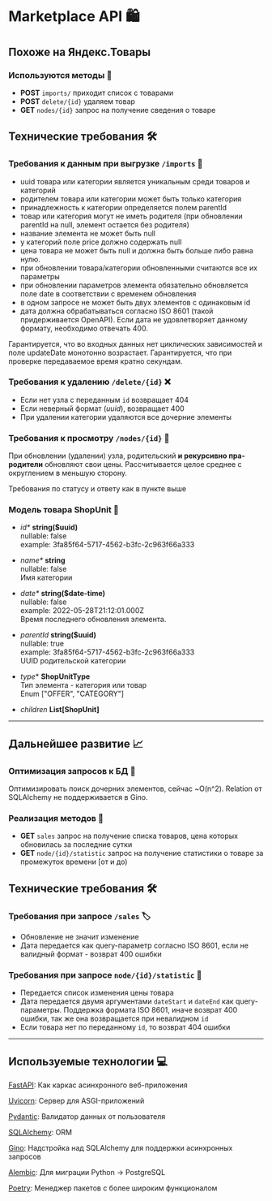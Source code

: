 # Marketplace API 🛍️
## Похоже на Яндекс.Товары
### Используются методы 🔧
* **POST** `imports/` приходит список с товарами 
* **POST** `delete/{id}` удаляем товар
* **GET** `nodes/{id}` запрос на получение сведения о товаре

## Технические требования 🛠️

### Требования к данным при выгрузке `/imports` 🔺
* uuid товара или категории является уникальным среди товаров и категорий
* родителем товара или категории может быть только категория
* принадлежность к категории определяется полем parentId
* товар или категория могут не иметь родителя (при обновлении parentId на null, элемент остается без родителя)
* название элемента не может быть null
* у категорий поле price должно содержать null
* цена товара не может быть null и должна быть больше либо равна нулю.
* при обновлении товара/категории обновленными считаются все их параметры
* при обновлении параметров элемента обязательно обновляется поле date в соответствии с временем обновления
* в одном запросе не может быть двух элементов с одинаковым id
* дата должна обрабатываться согласно ISO 8601 (такой придерживается OpenAPI). Если дата не удовлетворяет данному формату, необходимо отвечать 400.

Гарантируется, что во входных данных нет циклических зависимостей и поле updateDate монотонно возрастает. Гарантируется, что при проверке передаваемое время кратно секундам.

### Требования к удалению `/delete/{id}` ❌
* Если нет узла с переданным `id` возвращает 404
* Если неверный формат (*uuid*), возвращает 400
* При удалении категории удаляются все дочерние элементы

### Требования к просмотру `/nodes/{id}` 👀
При обновлении (удалении) узла, родительский **и рекурсивно пра-родители** обновляют свои цены. Рассчитывается целое среднее с округлением в меньшую сторону.

Требования по статусу и ответу как в пункте выше

### Модель товара ShopUnit 🛒
* _id*_	**string($uuid)** <br>
  nullable: false <br>
  example: 3fa85f64-5717-4562-b3fc-2c963f66a333

* _name*_	**string** <br>
nullable: false <br>
Имя категории

* _date*_	**string($date-time)** <br>
nullable: false <br>
example: 2022-05-28T21:12:01.000Z <br>
Время последнего обновления элемента.

* _parentId_	**string($uuid)** <br>
nullable: true <br>
example: 3fa85f64-5717-4562-b3fc-2c963f66a333 <br>
UUID родительской категории

* *type**	**ShopUnitType** <br>
Тип элемента - категория или товар <br>
Enum ["OFFER", "CATEGORY"]

* *children* **List[ShopUnit]**

---

## Дальнейшее развитие 📈

### Оптимизация запросов к БД 💽
Оптимизировать поиск дочерних элементов, сейчас ~O(n^2). Relation от SQLAlchemy не поддерживается в Gino.

### Реализация методов 🔧

* **GET** `sales` запрос на получение списка товаров, цена которых обновилась за последние сутки
* **GET** `node/{id}/statistic` запрос на получение статистики о товаре за промежуток времени [от и до)

## Технические требования 🛠️

### Требования при запросе `/sales` 🏷️
* Обновление не значит изменение
* Дата передается как query-параметр согласно ISO 8601, если не валидный формат - возврат 400 ошибки

### Требования при запросе `node/{id}/statistic` 📝
* Передается список изменения цены товара
* Дата передается двумя аргументами `dateStart` и `dateEnd` как query-параметры. Поддержка формата ISO 8601,
иначе возврат 400 ошибки, так же она возвращается при невалидном `id`
* Если товара нет по переданному `id`, то возврат 404 ошибки

---

## Используемые технологии 💻
[FastAPI](https://fastapi.tiangolo.com/): Как каркас асинхронного веб-приложения

[Uvicorn](https://www.uvicorn.org/): Сервер для ASGI-приложений

[Pydantic](https://pydantic-docs.helpmanual.io/): Валидатор данных от пользователя

[SQLAlchemy](https://www.sqlalchemy.org/): ORM

[Gino](https://python-gino.org/): Надстройка над SQLAlchemy для поддержки асинхронных запросов

[Alembic](https://alembic.sqlalchemy.org/en/latest/): Для миграции Python -> PostgreSQL

[Poetry](https://python-poetry.org/): Менеджер пакетов с более широким функционалом

